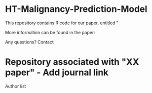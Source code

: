 # HT-Malignancy-Prediction-Model

This repository contains R code for our paper, entitled "

More information can be found in the paper:

Any questions? Contact 

# Repository associated with "XX paper" - Add journal link
Author list
